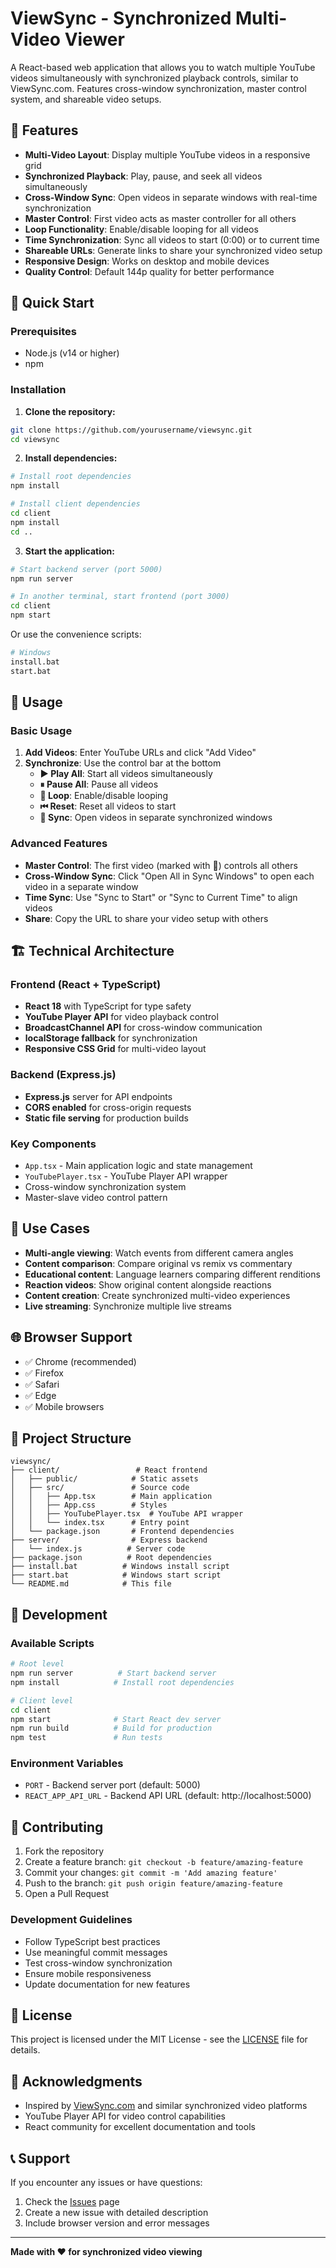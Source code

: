 # ViewSync - Synchronized Multi-Video Viewer

A React-based web application that allows you to watch multiple YouTube videos simultaneously with synchronized playback controls, similar to ViewSync.com. Features cross-window synchronization, master control system, and shareable video setups.

## 🎥 Features

- **Multi-Video Layout**: Display multiple YouTube videos in a responsive grid
- **Synchronized Playback**: Play, pause, and seek all videos simultaneously
- **Cross-Window Sync**: Open videos in separate windows with real-time synchronization
- **Master Control**: First video acts as master controller for all others
- **Loop Functionality**: Enable/disable looping for all videos
- **Time Synchronization**: Sync all videos to start (0:00) or to current time
- **Shareable URLs**: Generate links to share your synchronized video setup
- **Responsive Design**: Works on desktop and mobile devices
- **Quality Control**: Default 144p quality for better performance

## 🚀 Quick Start

### Prerequisites
- Node.js (v14 or higher)
- npm

### Installation

1. **Clone the repository:**
```bash
git clone https://github.com/yourusername/viewsync.git
cd viewsync
```

2. **Install dependencies:**
```bash
# Install root dependencies
npm install

# Install client dependencies
cd client
npm install
cd ..
```

3. **Start the application:**
```bash
# Start backend server (port 5000)
npm run server

# In another terminal, start frontend (port 3000)
cd client
npm start
```

Or use the convenience scripts:
```bash
# Windows
install.bat
start.bat
```

## 📖 Usage

### Basic Usage
1. **Add Videos**: Enter YouTube URLs and click "Add Video"
2. **Synchronize**: Use the control bar at the bottom
   - **▶ Play All**: Start all videos simultaneously
   - **⏸ Pause All**: Pause all videos
   - **🔄 Loop**: Enable/disable looping
   - **⏮ Reset**: Reset all videos to start
   - **🔄 Sync**: Open videos in separate synchronized windows

### Advanced Features
- **Master Control**: The first video (marked with 👑) controls all others
- **Cross-Window Sync**: Click "Open All in Sync Windows" to open each video in a separate window
- **Time Sync**: Use "Sync to Start" or "Sync to Current Time" to align videos
- **Share**: Copy the URL to share your video setup with others

## 🏗️ Technical Architecture

### Frontend (React + TypeScript)
- **React 18** with TypeScript for type safety
- **YouTube Player API** for video playback control
- **BroadcastChannel API** for cross-window communication
- **localStorage fallback** for synchronization
- **Responsive CSS Grid** for multi-video layout

### Backend (Express.js)
- **Express.js** server for API endpoints
- **CORS enabled** for cross-origin requests
- **Static file serving** for production builds

### Key Components
- `App.tsx` - Main application logic and state management
- `YouTubePlayer.tsx` - YouTube Player API wrapper
- Cross-window synchronization system
- Master-slave video control pattern

## 🎯 Use Cases

- **Multi-angle viewing**: Watch events from different camera angles
- **Content comparison**: Compare original vs remix vs commentary
- **Educational content**: Language learners comparing different renditions
- **Reaction videos**: Show original content alongside reactions
- **Content creation**: Create synchronized multi-video experiences
- **Live streaming**: Synchronize multiple live streams

## 🌐 Browser Support

- ✅ Chrome (recommended)
- ✅ Firefox
- ✅ Safari
- ✅ Edge
- ✅ Mobile browsers

## 📁 Project Structure

```
viewsync/
├── client/                 # React frontend
│   ├── public/            # Static assets
│   ├── src/               # Source code
│   │   ├── App.tsx        # Main application
│   │   ├── App.css        # Styles
│   │   ├── YouTubePlayer.tsx  # YouTube API wrapper
│   │   └── index.tsx      # Entry point
│   └── package.json       # Frontend dependencies
├── server/                # Express backend
│   └── index.js          # Server code
├── package.json          # Root dependencies
├── install.bat          # Windows install script
├── start.bat            # Windows start script
└── README.md            # This file
```

## 🔧 Development

### Available Scripts
```bash
# Root level
npm run server          # Start backend server
npm install            # Install root dependencies

# Client level
cd client
npm start              # Start React dev server
npm run build          # Build for production
npm test               # Run tests
```

### Environment Variables
- `PORT` - Backend server port (default: 5000)
- `REACT_APP_API_URL` - Backend API URL (default: http://localhost:5000)

## 🤝 Contributing

1. Fork the repository
2. Create a feature branch: `git checkout -b feature/amazing-feature`
3. Commit your changes: `git commit -m 'Add amazing feature'`
4. Push to the branch: `git push origin feature/amazing-feature`
5. Open a Pull Request

### Development Guidelines
- Follow TypeScript best practices
- Use meaningful commit messages
- Test cross-window synchronization
- Ensure mobile responsiveness
- Update documentation for new features

## 📝 License

This project is licensed under the MIT License - see the [LICENSE](LICENSE) file for details.

## 🙏 Acknowledgments

- Inspired by [ViewSync.com](https://viewsync.com) and similar synchronized video platforms
- YouTube Player API for video control capabilities
- React community for excellent documentation and tools

## 📞 Support

If you encounter any issues or have questions:
1. Check the [Issues](https://github.com/yourusername/viewsync/issues) page
2. Create a new issue with detailed description
3. Include browser version and error messages

---

**Made with ❤️ for synchronized video viewing**